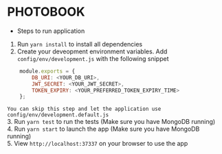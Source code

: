 # PHOTOBOOK  

- Steps to run application
1. Run `yarn install` to install all dependencies  
2. Create your deveopment environment variables. Add `config/env/development.js` with the following snippet 
```javascript
    module.exports = {
        DB_URI: <YOUR_DB_URI>,
        JWT_SECRET: <YOUR_JWT_SECRET>,
        TOKEN_EXPIRY: <YOUR_PREFERRED_TOKEN_EXPIRY_TIME>
    };
```
`You can skip this step and let the application use config/env/development.default.js`  
3. Run `yarn test` to run the tests (Make sure you have MongoDB running)  
4. Run `yarn start` to launch the app (Make sure you have MongoDB running)    
5. View `http://localhost:37337` on your browser to use the app  
